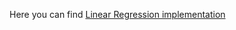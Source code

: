 Here you can find [Linear Regression implementation](https://github.com/maria-snarava/machine-learning-study/blob/main/LinearRegression/LinearRegression.ipynb) 
